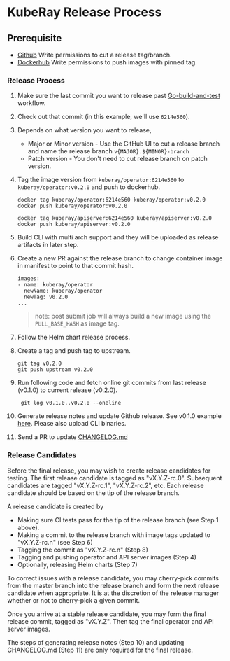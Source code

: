 # KubeRay Release Process

## Prerequisite

- [Github](https://github.com/ray-project/kuberay) Write permissions to cut a release tag/branch.
- [Dockerhub](https://hub.docker.com/u/kuberay) Write permissions to push images with pinned tag.

### Release Process

1. Make sure the last commit you want to release past [Go-build-and-test](https://github.com/ray-project/kuberay/actions/workflows/test-job.yaml) workflow.

2. Check out that commit (in this example, we'll use `6214e560`).

3. Depends on what version you want to release,
    - Major or Minor version - Use the GitHub UI to cut a release branch and name the release branch `v{MAJOR}.${MINOR}-branch`
    - Patch version - You don't need to cut release branch on patch version.

4. Tag the image version from `kuberay/operator:6214e560` to `kuberay/operator:v0.2.0` and push to dockerhub.

    ```
    docker tag kuberay/operator:6214e560 kuberay/operator:v0.2.0
    docker push kuberay/operator:v0.2.0

    docker tag kuberay/apiserver:6214e560 kuberay/apiserver:v0.2.0
    docker push kuberay/apiserver:v0.2.0
    ```

5. Build CLI with multi arch support and they will be uploaded as release artifacts in later step.

6. Create a new PR against the release branch to change container image in manifest to point to that commit hash.

    ```
    images:
    - name: kuberay/operator
      newName: kuberay/operator
      newTag: v0.2.0
    ...
    ``` 

    > note: post submit job will always build a new image using the `PULL_BASE_HASH` as image tag.

7. Follow the Helm chart release process.

8. Create a tag and push tag to upstream.

    ```
    git tag v0.2.0
    git push upstream v0.2.0
    ```

9. Run following code and fetch online git commits from last release (v0.1.0) to current release (v0.2.0).

    ```
     git log v0.1.0..v0.2.0 --oneline
    ```

10. Generate release notes and update Github release. See v0.1.0 example [here](https://github.com/ray-project/kuberay/releases/tag/v0.1.0). Please also upload CLI binaries.

11. Send a PR to update [CHANGELOG.md](../../CHANGELOG.md)

### Release Candidates

Before the final release, you may wish to create release candidates for testing.
The first release candidate is tagged as "vX.Y.Z-rc.0". Subsequent candidates are tagged
"vX.Y.Z-rc.1", "vX.Y.Z-rc.2", etc. Each release candidate should be based on the tip of the release branch.

A release candidate is created by
- Making sure CI tests pass for the tip of the release branch (see Step 1 above).
- Making a commit to the release branch with image tags updated to "vX.Y.Z-rc.n" (see Step 6)
- Tagging the commit as "vX.Y.Z-rc.n" (Step 8)
- Tagging and pushing operator and API server images (Step 4)
- Optionally, releasing Helm charts (Step 7)

To correct issues with a release candidate, you may cherry-pick commits from the master branch
into the release branch and form the next release candidate when appropriate.
It is at the discretion of the release manager whether or not to cherry-pick a given commit.

Once you arrive at a stable release candidate, you may form the final release commit, tagged as
"vX.Y.Z". Then tag the final operator and API server images.

The steps of generating release notes (Step 10) and updating CHANGELOG.md (Step 11) are only required for the final release.
